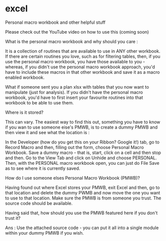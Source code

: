 # excel
Personal macro workbook and other helpful stuff

Please check out the YouTube video on how to use this (coming soon)

What is the personal macro workbook and why should you care :

It is a collection of routines that are available to use in ANY other workbook.
If there are certain routines you love, such as for filtering tables, then, if you use
the personal macro workbook, you have those available to you - whereas, if you didn't use
the personal macro workbook approach, you'd have to include these macros in that other
workbook and save it as a macro enabled workbook.

What if someone sent you a plan xlsx with tables that you now want to manipulate (just for
analysis). If you didn't have the personal macro workbook, you'd have to first insert your
favourite routines into that workbook to be able to use them.

Where is it stored?

This can vary. The easiest way to find this out, something you have to know if you wan to use
someone eise's PMWB, is to create a dummy PMWB and then view it and see what the location is :

In the Developer (how do you get this on your Ribbon? Google it!) tab, go to Record Macro and
then, filling out the form, choose Personal Macro Workbook. Save a dummy macro - that is, start,
click on a cell and then stop and then. Go to the View Tab and click on Unhide and choose
PERSONAL. Then, with the PERSONAL macro workbook open, you can just do File Save as to see where
it is currently saved.

How do I use someone elses Personal Macro Workbook (PMWB)?

Having found out where Excel stores your PMWB, exit Excel and then, go to that location and delete
the dummy PWMB and now move the one you want to use to that location. Make sure the PMWB is
from someone you trust. The source code should be available.

Having said that, how should you use the PMWB featured here if you don't trust it?

Ans : Use the attached source code - you can put it all into a single module within your dummy PMWB
if you wish.
